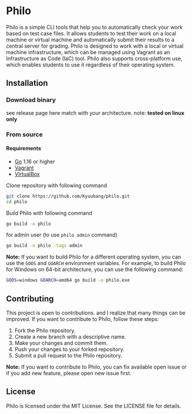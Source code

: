 # Philo

Philo is a simple CLI tools that help you to automatically check your work based on test case files. It allows students 
to test their work on a local machine or virtual machine and automatically submit their results to a central server for 
grading. Philo is designed to work with a local or virtual machine infrastructure, which can be managed using Vagrant as 
an Infrastructure as Code (IaC) tool. Philo also supports cross-platform use, which enables students to use it regardless 
of their operating system.

## Installation

### Download binary

see release page here match with your architecture. note: **tested on linux only**

### From source

#### Requirements

- [Go](https://golang.org/dl/) 1.16 or higher
- [Vagrant](https://www.vagrantup.com/)
- [VirtualBox](https://www.virtualbox.org/)

Clone repository with following command

```bash
git clone https://github.com/Kyuubang/philo.git
cd philo
```

Build Philo with following command

```bash
go build -o philo
```

for admin user (to use `philo admin` command)

```bash
go build -o philo -tags admin
```

**Note:** If you want to build Philo for a different operating system, you can use the `GOOS` and `GOARCH` environment
variables. For example, to build Philo for Windows on 64-bit architecture, you can use the following command:

```bash
GOOS=windows GOARCH=amd64 go build -o philo.exe
```


## Contributing

This project is open to contributions. and I realize that many things can be improved. If you want to contribute to Philo, 
follow these steps:

1. Fork the Philo repository. 
2. Create a new branch with a descriptive name. 
3. Make your changes and commit them. 
4. Push your changes to your forked repository. 
5. Submit a pull request to the Philo repository.

**Note:** If you want to contribute to Philo, you can fix available open issue or if you add new feature, please open new 
issue first.

## License

Philo is licensed under the MIT License. See the LICENSE file for details.
